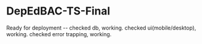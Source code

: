 # DepEdBAC-TS-Final
Ready for deployment -- checked db, working. checked ui(mobile/desktop), working. checked error trapping, working.  
